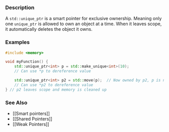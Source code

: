 ### Description
A `std::unique_ptr` is a smart pointer for exclusive ownership. Meaning only one `unique_ptr` is allowed to own an object at a time. When it leaves scope, it automatically deletes the object it owns.

### Examples
```c++
#include <memory>

void myFunction() {
	std::unique_ptr<int> p = std::make_unique<int>(10);
	// Can use *p to dereference value

	std::unique_ptr<int> p2 = std::move(p);  // Now owned by p2, p is nullptr
	// Can use *p2 to dereference value
} // p2 leaves scope and memory is cleaned up
```

### See Also
* [[Smart pointers]]
* [[Shared Pointers]]
* [[Weak Pointers]]